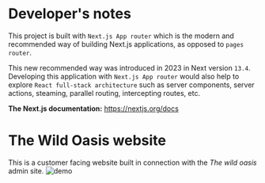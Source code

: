 # Developer's notes

This project is built with ``Next.js App router`` which is the modern and recommended way of building Next.js applications, as opposed to ``pages router``. <br />

This new recommended way was introduced in 2023 in Next version ``13.4``. 
Developing this application with ``Next.js App router`` would also help to explore ``React full-stack architecture`` such as server components, server actions, steaming, parallel routing, intercepting routes, etc. 

<b>The Next.js documentation:</b>
<a>https://nextjs.org/docs</a>


# The Wild Oasis website

This is a customer facing website built in connection with the <i>The wild oasis</i> admin site.
![demo](./public/demo.gif)
